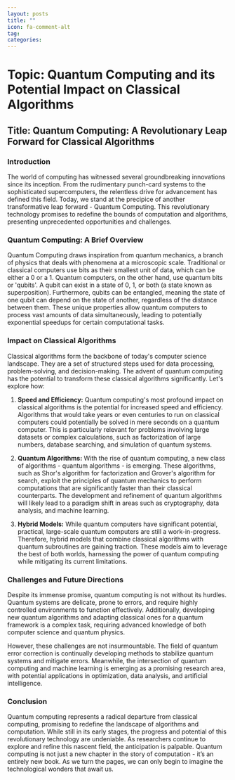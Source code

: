 ```yaml
---
layout: posts
title: ""
icon: fa-comment-alt
tag: 
categories: 
---
```


# Topic: Quantum Computing and its Potential Impact on Classical Algorithms

## Title: Quantum Computing: A Revolutionary Leap Forward for Classical Algorithms

### Introduction
The world of computing has witnessed several groundbreaking innovations since its inception. From the rudimentary punch-card systems to the sophisticated supercomputers, the relentless drive for advancement has defined this field. Today, we stand at the precipice of another transformative leap forward - Quantum Computing. This revolutionary technology promises to redefine the bounds of computation and algorithms, presenting unprecedented opportunities and challenges.

### Quantum Computing: A Brief Overview
Quantum Computing draws inspiration from quantum mechanics, a branch of physics that deals with phenomena at a microscopic scale. Traditional or classical computers use bits as their smallest unit of data, which can be either a 0 or a 1. Quantum computers, on the other hand, use quantum bits or 'qubits'. A qubit can exist in a state of 0, 1, or both (a state known as superposition). Furthermore, qubits can be entangled, meaning the state of one qubit can depend on the state of another, regardless of the distance between them. These unique properties allow quantum computers to process vast amounts of data simultaneously, leading to potentially exponential speedups for certain computational tasks.

### Impact on Classical Algorithms
Classical algorithms form the backbone of today's computer science landscape. They are a set of structured steps used for data processing, problem-solving, and decision-making. The advent of quantum computing has the potential to transform these classical algorithms significantly. Let's explore how:

1. **Speed and Efficiency:** Quantum computing's most profound impact on classical algorithms is the potential for increased speed and efficiency. Algorithms that would take years or even centuries to run on classical computers could potentially be solved in mere seconds on a quantum computer. This is particularly relevant for problems involving large datasets or complex calculations, such as factorization of large numbers, database searching, and simulation of quantum systems.

2. **Quantum Algorithms:** With the rise of quantum computing, a new class of algorithms - quantum algorithms - is emerging. These algorithms, such as Shor's algorithm for factorization and Grover's algorithm for search, exploit the principles of quantum mechanics to perform computations that are significantly faster than their classical counterparts. The development and refinement of quantum algorithms will likely lead to a paradigm shift in areas such as cryptography, data analysis, and machine learning.

3. **Hybrid Models:** While quantum computers have significant potential, practical, large-scale quantum computers are still a work-in-progress. Therefore, hybrid models that combine classical algorithms with quantum subroutines are gaining traction. These models aim to leverage the best of both worlds, harnessing the power of quantum computing while mitigating its current limitations.

### Challenges and Future Directions
Despite its immense promise, quantum computing is not without its hurdles. Quantum systems are delicate, prone to errors, and require highly controlled environments to function effectively. Additionally, developing new quantum algorithms and adapting classical ones for a quantum framework is a complex task, requiring advanced knowledge of both computer science and quantum physics.

However, these challenges are not insurmountable. The field of quantum error correction is continually developing methods to stabilize quantum systems and mitigate errors. Meanwhile, the intersection of quantum computing and machine learning is emerging as a promising research area, with potential applications in optimization, data analysis, and artificial intelligence.

### Conclusion
Quantum computing represents a radical departure from classical computing, promising to redefine the landscape of algorithms and computation. While still in its early stages, the progress and potential of this revolutionary technology are undeniable. As researchers continue to explore and refine this nascent field, the anticipation is palpable. Quantum computing is not just a new chapter in the story of computation - it’s an entirely new book. As we turn the pages, we can only begin to imagine the technological wonders that await us.